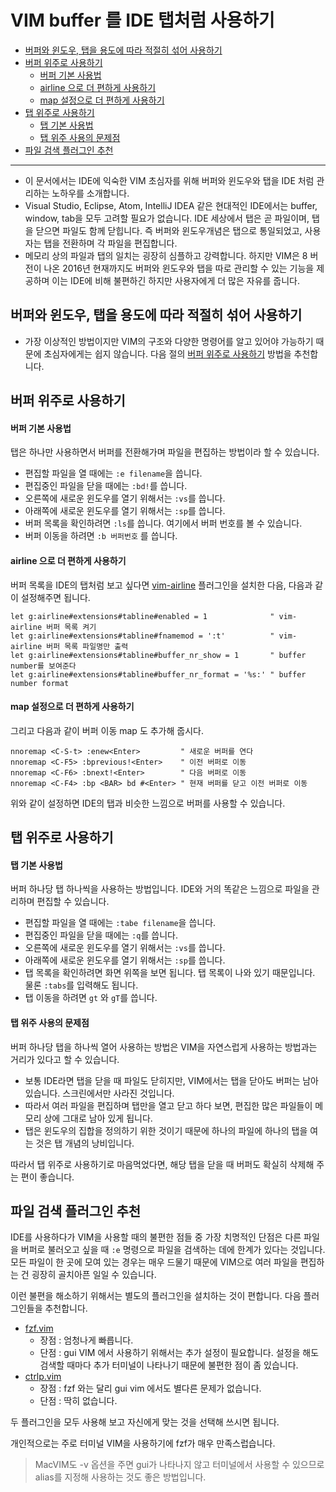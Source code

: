 # VIM buffer 를 IDE 탭처럼 사용하기

* [버퍼와 윈도우, 탭을 용도에 따라 적절히 섞어 사용하기](#버퍼와-윈도우-탭을-용도에-따라-적절히-섞어-사용하기)
* [버퍼 위주로 사용하기](#버퍼-위주로-사용하기)
    * [버퍼 기본 사용법](#버퍼-기본-사용법)
    * [airline 으로 더 편하게 사용하기](#airline-으로-더-편하게-사용하기)
    * [map 설정으로 더 편하게 사용하기](#map-설정으로-더-편하게-사용하기)
* [탭 위주로 사용하기](#-탭-위주로-사용하기)
    * [탭 기본 사용법](#탭-기본-사용법)
    * [탭 위주 사용의 문제점](#탭-위주-사용의-문제점)
* [파일 검색 플러그인 추천](#파일-검색-플러그인-추천)

------

* 이 문서에서는 IDE에 익숙한 VIM 초심자를 위해 버퍼와 윈도우와 탭을 IDE 처럼 관리하는 노하우를 소개합니다.
* Visual Studio, Eclipse, Atom, IntelliJ IDEA 같은 현대적인 IDE에서는 buffer, window, tab을 모두 고려할 필요가 없습니다. 
IDE 세상에서 탭은 곧 파일이며, 탭을 닫으면 파일도 함께 닫힙니다.
즉 버퍼와 윈도우개념은 탭으로 통일되었고, 사용자는 탭을 전환하며 각 파일을 편집합니다.
* 메모리 상의 파일과 탭의 일치는 굉장히 심플하고 강력합니다. 하지만 VIM은 8 버전이 나온 2016년 현재까지도 버퍼와 윈도우와 탭을 따로 관리할 수 있는 기능을 제공하며 이는 IDE에 비해 불편하긴 하지만 사용자에게 더 많은 자유를 줍니다.

## 버퍼와 윈도우, 탭을 용도에 따라 적절히 섞어 사용하기
* 가장 이상적인 방법이지만 VIM의 구조와 다양한 명령어를 알고 있어야 가능하기 때문에 초심자에게는 쉽지 않습니다. 다음 절의 [버퍼 위주로 사용하기](#버퍼-위주로-사용하기) 방법을 추천합니다.

## 버퍼 위주로 사용하기

#### 버퍼 기본 사용법
탭은 하나만 사용하면서 버퍼를 전환해가며 파일을 편집하는 방법이라 할 수 있습니다.

* 편집할 파일을 열 때에는 `:e filename`을 씁니다.
* 편집중인 파일을 닫을 때에는 `:bd!`를 씁니다.
* 오른쪽에 새로운 윈도우를 열기 위해서는 `:vs`를 씁니다.
* 아래쪽에 새로운 윈도우를 열기 위해서는 `:sp`를 씁니다.
* 버퍼 목록을 확인하려면 `:ls`를 씁니다. 여기에서 버퍼 번호를 볼 수 있습니다.
* 버퍼 이동을 하려면 `:b 버퍼번호` 를 씁니다.

#### airline 으로 더 편하게 사용하기
버퍼 목록을 IDE의 탭처럼 보고 싶다면 [vim-airline](https://github.com/vim-airline/vim-airline) 플러그인을 설치한 다음, 다음과 같이 설정해주면 됩니다.

```viml
let g:airline#extensions#tabline#enabled = 1              " vim-airline 버퍼 목록 켜기
let g:airline#extensions#tabline#fnamemod = ':t'          " vim-airline 버퍼 목록 파일명만 출력
let g:airline#extensions#tabline#buffer_nr_show = 1       " buffer number를 보여준다
let g:airline#extensions#tabline#buffer_nr_format = '%s:' " buffer number format
```

#### map 설정으로 더 편하게 사용하기
그리고 다음과 같이 버퍼 이동 map 도 추가해 줍시다.

```viml
nnoremap <C-S-t> :enew<Enter>         " 새로운 버퍼를 연다
nnoremap <C-F5> :bprevious!<Enter>    " 이전 버퍼로 이동
nnoremap <C-F6> :bnext!<Enter>        " 다음 버퍼로 이동
nnoremap <C-F4> :bp <BAR> bd #<Enter> " 현재 버퍼를 닫고 이전 버퍼로 이동
```
위와 같이 설정하면 IDE의 탭과 비슷한 느낌으로 버퍼를 사용할 수 있습니다.

## 탭 위주로 사용하기

#### 탭 기본 사용법
버퍼 하나당 탭 하나씩을 사용하는 방법입니다. IDE와 거의 똑같은 느낌으로 파일을 관리하며 편집할 수 있습니다.

* 편집할 파일을 열 때에는 `:tabe filename`을 씁니다.
* 편집중인 파일을 닫을 때에는 `:q`를 씁니다.
* 오른쪽에 새로운 윈도우를 열기 위해서는 `:vs`를 씁니다.
* 아래쪽에 새로운 윈도우를 열기 위해서는 `:sp`를 씁니다.
* 탭 목록을 확인하려면 화면 위쪽을 보면 됩니다. 탭 목록이 나와 있기 때문입니다. 물론 `:tabs`를 입력해도 됩니다.
* 탭 이동을 하려면 `gt` 와 `gT`를 씁니다.

#### 탭 위주 사용의 문제점
버퍼 하나당 탭을 하나씩 열어 사용하는 방법은 VIM을 자연스럽게 사용하는 방법과는 거리가 있다고 할 수 있습니다.
* 보통 IDE라면 탭을 닫을 때 파일도 닫히지만, VIM에서는 탭을 닫아도 버퍼는 남아 있습니다. 스크린에서만 사라진 것입니다.
* 따라서 여러 파일을 편집하며 탭만을 열고 닫고 하다 보면, 편집한 많은 파일들이 메모리 상에 그대로 남아 있게 됩니다.
* 탭은 윈도우의 집합을 정의하기 위한 것이기 때문에 하나의 파일에 하나의 탭을 여는 것은 탭 개념의 낭비입니다.

따라서 탭 위주로 사용하기로 마음먹었다면, 해당 탭을 닫을 때 버퍼도 확실히 삭제해 주는 편이 좋습니다.

## 파일 검색 플러그인 추천
IDE를 사용하다가 VIM을 사용할 때의 불편한 점들 중 가장 치명적인 단점은
다른 파일을 버퍼로 불러오고 싶을 때 `:e` 명령으로 파일을 검색하는 데에 한계가 있다는 것입니다.
모든 파일이 한 곳에 모여 있는 경우는 매우 드물기 때문에
VIM으로 여러 파일을 편집하는 건 굉장히 골치아픈 일일 수 있습니다.

이런 불편을 해소하기 위해서는 별도의 플러그인을 설치하는 것이 편합니다.
다음 플러그인들을 추천합니다.

* [fzf.vim](https://github.com/junegunn/fzf.vim)
    * 장점 : 엄청나게 빠릅니다.
    * 단점 : gui VIM 에서 사용하기 위해서는 추가 설정이 필요합니다. 설정을 해도 검색할 때마다 추가 터미널이 나타나기 때문에 불편한 점이 좀 있습니다.
* [ctrlp.vim](https://github.com/kien/ctrlp.vim)
    * 장점 : fzf 와는 달리 gui vim 에서도 별다른 문제가 없습니다.
    * 단점 : 딱히 없습니다.

두 플러그인을 모두 사용해 보고 자신에게 맞는 것을 선택해 쓰시면 됩니다.

개인적으로는 주로 터미널 VIM을 사용하기에 fzf가 매우 만족스럽습니다.
> MacVIM도 -v 옵션을 주면 gui가 나타나지 않고 터미널에서 사용할 수 있으므로 alias를 지정해 사용하는 것도 좋은 방법입니다.

